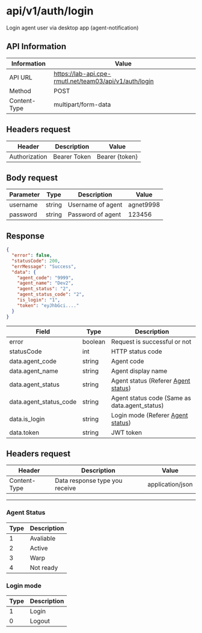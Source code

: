 # api/v1/auth/login

Login agent user via desktop app (agent-notification)

## API Information

| Information  | Value                                                  |
| ------------ | ------------------------------------------------------ |
| API URL      | https://lab-api.cpe-rmutl.net/team03/api/v1/auth/login |
| Method       | POST                                                   |
| Content-Type | multipart/form-data                                    |

## Headers request

| Header        | Description  | Value          |
| ------------- | ------------ | -------------- |
| Authorization | Bearer Token | Bearer {token} |

## Body request

| Parameter | Type   | Description       | Value     |
| --------- | ------ | ----------------- | --------- |
| username  | string | Username of agent | agnet9998 |
| password  | string | Password of agent | 123456    |

## Response

```json
{
  "error": false,
  "statusCode": 200,
  "errMessage": "Success",
  "data": {
    "agent_code": "9999",
    "agent_name": "Dev2",
    "agent_status": "2",
    "agent_status_code": "2",
    "is_login": "1",
    "token": "eyJhbGci...."
  }
}
```

| Field                  | Type    | Description                                          |
| ---------------------- | ------- | ---------------------------------------------------- |
| error                  | boolean | Request is successful or not                         |
| statusCode             | int     | HTTP status code                                     |
| data.agent_code        | string  | Agent code                                           |
| data.agent_name        | string  | Agent display name                                   |
| data.agent_status      | string  | Agent status (Referer [Agent status](#agent-status)) |
| data.agent_status_code | string  | Agent status code (Same as data.agent_status)        |
| data.is_login          | string  | Login mode (Referer [Agent status](#login-mode))     |
| data.token             | string  | JWT token                                            |

## Headers request

| Header       | Description                    | Value            |
| ------------ | ------------------------------ | ---------------- |
| Content-Type | Data response type you receive | application/json |

---

### Agent Status

| Type | Description |
| ---- | ----------- |
| 1    | Avaliable   |
| 2    | Active      |
| 3    | Warp        |
| 4    | Not ready   |

### Login mode

| Type | Description |
| ---- | ----------- |
| 1    | Login       |
| 0    | Logout      |